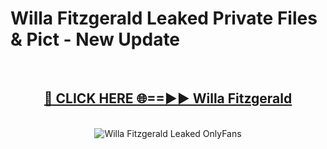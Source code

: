 # Willa Fitzgerald Leaked Private Files & Pict - New Update
<br>
<div align="center">
<h2><a href="https://mediafilles.blogspot.com/?title=Willa_Fitzgerald" rel="nofollow">🔴 CLICK HERE 🌐==►► Willa Fitzgerald</a></h2>
<br>
<a href="https://mediafilles.blogspot.com/?title=Willa_Fitzgerald" rel="nofollow" data-target="animated-image.originalLink"><img src="https://i.ibb.co.com/WyWwxjT/player-gif2.gif" alt="Willa Fitzgerald Leaked OnlyFans" style="max-width: 100%; display: inline-block;" data-target="animated-image.originalImage"></a>
</div>
<br>
